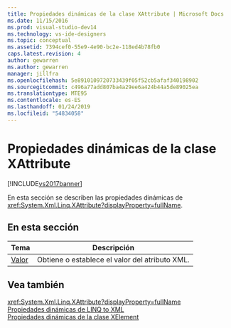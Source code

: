 ```yaml
---
title: Propiedades dinámicas de la clase XAttribute | Microsoft Docs
ms.date: 11/15/2016
ms.prod: visual-studio-dev14
ms.technology: vs-ide-designers
ms.topic: conceptual
ms.assetid: 7394cef0-55e9-4e90-bc2e-118ed4b78fb0
caps.latest.revision: 4
author: gewarren
ms.author: gewarren
manager: jillfra
ms.openlocfilehash: 5e8910109720733439f05f52cb5afaf340198902
ms.sourcegitcommit: c496a77add807ba4a29ee6a424b44a5de89025ea
ms.translationtype: MTE95
ms.contentlocale: es-ES
ms.lasthandoff: 01/24/2019
ms.locfileid: "54834058"
---
```

# <a name="xattribute-class-dynamic-properties"></a>Propiedades dinámicas de la clase XAttribute
[!INCLUDE[vs2017banner](../includes/vs2017banner.md)]

En esta sección se describen las propiedades dinámicas de <xref:System.Xml.Linq.XAttribute?displayProperty=fullName>.  
  
## <a name="in-this-section"></a>En esta sección  
  
|Tema|Descripción|  
|-----------|-----------------|  
|[Valor](../designers/value-xattribute-dynamic-property.md)|Obtiene o establece el valor del atributo XML.|  
  
## <a name="see-also"></a>Vea también  
 <xref:System.Xml.Linq.XAttribute?displayProperty=fullName>   
 [Propiedades dinámicas de LINQ to XML](../designers/linq-to-xml-dynamic-properties.md)   
 [Propiedades dinámicas de la clase XElement](../designers/xelement-class-dynamic-properties.md)
